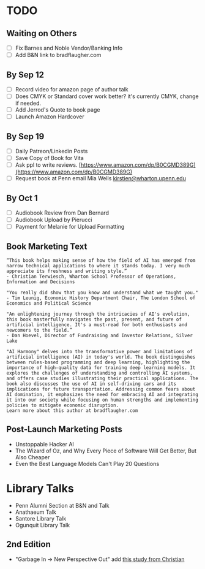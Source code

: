 # TODO

## Waiting on Others
* [ ] Fix Barnes and Noble Vendor/Banking Info
* [ ] Add B&N link to bradflaugher.com

## By Sep 12
* [ ] Record video for amazon page of author talk
* [ ] Does CMYK or Standard cover work better? it's currently CMYK, change if needed.
* [ ] Add Jerrod's Quote to book page
* [ ] Launch Amazon Hardcover

## By Sep 19
* [ ] Daily Patreon/Linkedin Posts
* [ ] Save Copy of Book for Vita
* [ ] Ask ppl to write reviews. [https://www.amazon.com/dp/B0CGMD389G](https://www.amazon.com/dp/B0CGMD389G)
* [ ] Request book at Penn email Mia Wells kirstien@wharton.upenn.edu

## By Oct 1 
* [ ] Audiobook Review from Dan Bernard
* [ ] Audiobook Upload by Pierucci
* [ ] Payment for Melanie for Upload Formatting

## Book Marketing Text

```
“This book helps making sense of how the field of AI has emerged from narrow technical applications to where it stands today. I very much appreciate its freshness and writing style.”
- Christian Terwiesch, Wharton School Professor of Operations, Information and Decisions

"You really did show that you know and understand what we taught you."
- Tim Leunig, Economic History Department Chair, The London School of Economics and Political Science

"An enlightening journey through the intricacies of AI's evolution, this book masterfully navigates the past, present, and future of artificial intelligence. It's a must-read for both enthusiasts and newcomers to the field.”
- Dan Hoevel, Director of Fundraising and Investor Relations, Silver Lake

"AI Harmony" delves into the transformative power and limitations of artificial intelligence (AI) in today's world. The book distinguishes between rules-based programming and deep learning, highlighting the importance of high-quality data for training deep learning models. It explores the challenges of understanding and controlling AI systems, and offers case studies illustrating their practical applications. The book also discusses the use of AI in self-driving cars and its implications for future transportation. Addressing common fears about AI domination, it emphasizes the need for embracing AI and integrating it into our society while focusing on human strengths and implementing policies to mitigate economic disruption.
Learn more about this author at bradflaugher.com
```

## Post-Launch Marketing Posts
- Unstoppable Hacker AI
- The Wizard of Oz, and Why Every Piece of Software Will Get Better, But Also Cheaper
- Even the Best Language Models Can't Play 20 Questions

# Library Talks
* Penn Alumni Section at B&N and Talk
* Anathaeum Talk
* Santore Library Talk
* Ogunquit Library Talk


## 2nd Edition
* "Garbage In -> New Perspective Out" add [this study from Christian](https://mackinstitute.wharton.upenn.edu/2023/new-working-paper-finds-chatgpt-a-better-innovation-ideator-than-mba-students/)
